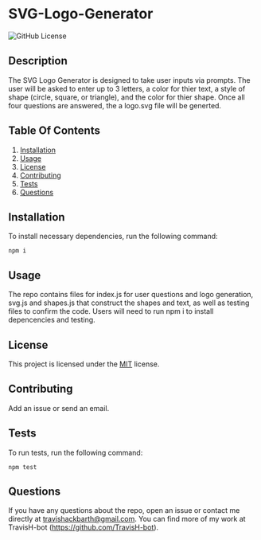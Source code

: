# SVG-Logo-Generator

![GitHub License](https://img.shields.io/badge/license-MIT-green.svg)

## Description

The SVG Logo Generator is designed to take user inputs via prompts. The user will be asked to enter up to 3 letters, a color for thier text, a style of shape (circle, square, or triangle), and the color for thier shape. Once all four questions are answered, the a logo.svg file will be generted.

## Table Of Contents

1. [Installation](#installation)
2. [Usage](#usage)
3. [License](#license)
4. [Contributing](#contributing)
5. [Tests](#tests)
6. [Questions](#questions)

## Installation

To install necessary dependencies, run the following command:

```
npm i
```

## Usage

The repo contains files for index.js for user questions and logo generation, svg.js and shapes.js that construct the shapes and text, as well as testing files to confirm the code. Users will need to run npm i to install depencencies and testing.

## License

This project is licensed under the [MIT](https://choosealicense.com/licenses/mit/) license.

## Contributing

Add an issue or send an email.

## Tests

To run tests, run the following command:

```
npm test
```

## Questions

If you have any questions about the repo, open an issue or contact me directly at travishackbarth@gmail.com. You can find more of my work at TravisH-bot (https://github.com/TravisH-bot).

